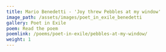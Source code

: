 ```yaml
---
title: Mario Benedetti - 'Joy threw Pebbles at my window'
image_path: /assets/images/poet_in_exile_benedetti
gallery: Poet in Exile
poem: Read the poem
poemlink: /poems/poet-in-exile/pebbles-at-my-window/
weight: 1
---
```

